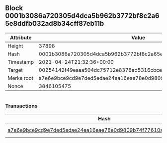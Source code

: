 ## Block 0001b3086a720305d4dca5b962b3772bf8c2a65e8ddfb032ad8b34cff87eb11b

Attribute | Value
--- | ---
Height | 37898
Hash | 0001b3086a720305d4dca5b962b3772bf8c2a65e8ddfb032ad8b34cff87eb11b
Timestamp | 2021-04-24T21:32:36+00:00
Target | 00254142f49eaaa504dc75712e8378ad5316cbcead634704b3734b6271167cc4
Merke root | a7e6e9bce9cd9e7ded5edae24ea16eae78e0d9809b74f77610a0c536aec3feba
Nonce | 3846105475

```

```

### Transactions

Hash | Amount
--- | ---
[a7e6e9bce9cd9e7ded5edae24ea16eae78e0d9809b74f77610a0c536aec3feba](a7e6e9bce9cd9e7ded5edae24ea16eae78e0d9809b74f77610a0c536aec3feba.md) | 10.00000000 SKEPTI 
